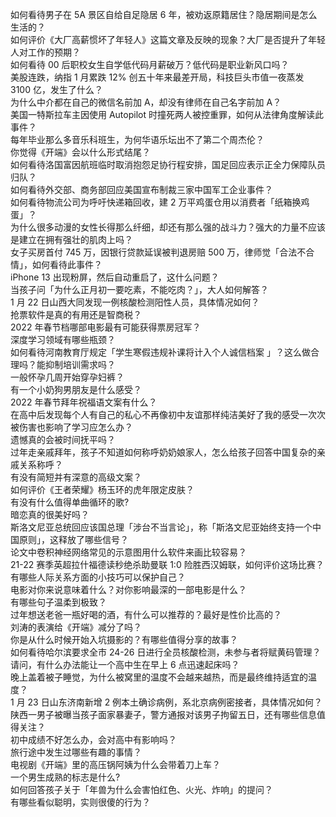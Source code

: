 如何看待男子在 5A 景区自给自足隐居 6 年，被劝返原籍居住？隐居期间是怎么生活的？  
如何评价《大厂高薪惯坏了年轻人》这篇文章及反映的现象？大厂是否提升了年轻人对工作的预期？  
如何看待 00 后职校女生自学低代码月薪破万？低代码是职业新风口吗？  
美股连跌，纳指 1 月累跌 12% 创五十年来最差开局，科技巨头市值一夜蒸发 3100 亿，发生了什么？  
为什么中介都在自己的微信名前加 A，却没有律师在自己名字前加 A？  
美国一特斯拉车主因使用 Autopilot 时撞死两人被控重罪，如何从法律角度解读此事件？  
每年毕业那么多音乐科班生，为何华语乐坛出不了第二个周杰伦？  
你觉得《开端》会以什么形式结尾？  
如何看待洛国富因航班临时取消抱怨足协行程安排，国足回应表示正全力保障队员归队？  
如何看待外交部、商务部回应美国宣布制裁三家中国军工企业事件？  
如何看待物流公司为呼吁快递箱回收，建 2 万平鸡蛋仓用以消费者「纸箱换鸡蛋」？  
为什么很多动漫的女性长得那么纤细，却还有那么强的战斗力？强大的力量不应该是建立在拥有强壮的肌肉上吗？  
女子买房首付 745 万，因银行贷款延误被判退房赔 500 万，律师觉「合法不合情」，如何看待此事件？  
iPhone 13 出现粉屏，然后自动重启了，这什么问题？  
当孩子问「为什么正月初一要吃素，不能吃肉？」，大人如何解答？  
1 月 22 日山西大同发现一例核酸检测阳性人员，具体情况如何？  
抢票软件是真的有用还是智商税？  
2022 年春节档哪部电影最有可能获得票房冠军？  
深度学习领域有哪些瓶颈？  
如何看待河南教育厅规定「学生寒假违规补课将计入个人诚信档案 」？这么做合理吗？能抑制培训需求吗？  
一般怀孕几周开始穿孕妇裤？  
有一个小奶狗男朋友是什么感受？  
2022 年春节拜年祝福语文案有什么？  
在高中后发现每个人有自己的私心不再像初中友谊那样纯洁美好了我的感受一次次被伤害也影响了学习应怎么办？  
遗憾真的会被时间抚平吗？  
过年走亲戚拜年，孩子不知道如何称呼奶奶娘家人，怎么给孩子回答中国复杂的亲戚关系称呼？  
有没有简短并有深意的高级文案？  
如何评价《王者荣耀》杨玉环的虎年限定皮肤？  
有没有什么值得单曲循环的歌?  
暗恋真的很美好吗？  
斯洛文尼亚总统回应该国总理「涉台不当言论」，称「斯洛文尼亚始终支持一个中国原则」，这释放了哪些信号？  
论文中卷积神经网络常见的示意图用什么软件来画比较容易？  
21-22 赛季英超拉什福德读秒绝杀助曼联 1:0 险胜西汉姆联，如何评价这场比赛？  
有哪些人际关系方面的小技巧可以保护自己？  
电影对你来说意味着什么？对你影响最深的一部电影是什么？  
有哪些句子温柔到极致？  
过年想送老爸一瓶好喝的酒，有什么可以推荐的？最好是性价比高的？  
刘涛的表演给《开端》减分了吗？  
你是从什么时候开始入坑摄影的？有哪些值得分享的故事？  
如何看待哈尔滨要求全市 24-26 日进行全员核酸检测，未参与者将赋黄码管理？  
请问，有什么办法能让一个高中生在早上 6 点迅速起床吗？  
晚上盖着被子睡觉，为什么被窝里的温度不会越来越热，而是最终维持适宜的温度？  
1 月 23 日山东济南新增 2 例本土确诊病例，系北京病例密接者，具体情况如何？  
陕西一男子被曝当孩子面家暴妻子，警方通报对该男子拘留五日，还有哪些信息值得关注？  
初中成绩不好怎么办，会对高中有影响吗？  
旅行途中发生过哪些有趣的事情？  
电视剧《开端》里的高压锅阿姨为什么会带着刀上车？  
一个男生成熟的标志是什么?  
如何回答孩子关于「年兽为什么会害怕红色、火光、炸响」的提问？  
有哪些看似聪明，实则很傻的行为？  
